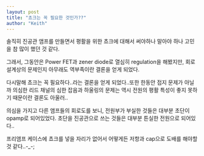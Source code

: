 ```yaml
---
layout: post
title: "쵸크는 꼭 필요한 것인가??"
author: "Keith"
---
```


솔직히 진공관 앰프를 만들면서 평활을 위한 쵸크에 대해서 써야하나 말아야 하나 고민을 참 많이 했던 것 같다.

그래서, 그동안은 Power FET과 zener diode로 열심히 regulation을 해봤지만, 회로 설계상의 문제인지 아무래도 역부족이란 결론을 얻게 되었다.

다시말해 쵸크는 꼭 필요하다..라는 결론을 얻게 되었다..또한 한동안 접지 문제가 아닐까 의심한 리드 채널의 심한 잡음과 하울링의 문제는 역시 전원의 평활 특성이 좋지 못하기 때문이란 결론도 아울러..

의심을 가지고 다른 앰프들의 회로도를 보니, 전원부가 부실한 것들은 대부분 초단이 opamp로 되어있었다. 초단을 진공관으로 쓰는 것들은 대부분 튼실한 전원으로 되어있다..

프리앰프 케이스에 쵸크를 넣을 자리가 없어서 어떻게든 저항과 cap으로 도배를 해야할 것 같다..-_-;





